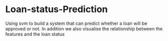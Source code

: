 # Loan-status-Prediction
Using svm to build a system that can predict whether a loan will be approved or not. In addition we also visualise the relationship between the features and the loan status
